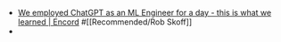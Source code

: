 - [We employed ChatGPT as an ML Engineer for a day - this is what we learned | Encord](https://encord.com/blog/we-employed-chatgpt-as-an-ml-engineer-this-is-what-we-learned/) #[[Recommended/Rob Skoff]]
-